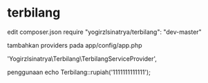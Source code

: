 # terbilang

edit composer.json
require "yogirzlsinatrya/terbilang": "dev-master"


tambahkan providers pada app/config/app.php

'Yogirzlsinatrya\Terbilang\TerbilangServiceProvider',



penggunaan
 echo Terbilang::rupiah('1111111111111');
